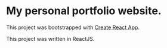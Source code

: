 # My personal portfolio website.

This project was bootstrapped with [Create React App](https://github.com/facebook/create-react-app).

This project was written in ReactJS.
